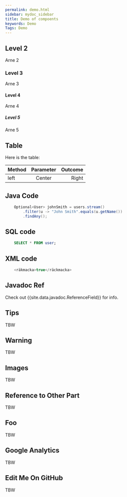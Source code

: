```yaml
---
permalink: demo.html
sidebar: mydoc_sidebar
title: Demo of compoents
keywords: Demo
Tags: Demo
---
```


## Level 2
Arne 2

### Level 3
Arne 3

#### Level 4
Arne 4

##### Level 5
Arne 5

## Table
Here is the table:

| Method       | Parameter | Outcome                                                |
| :----------  | :-------: | -----------------------------------------------------: |
| left         | Center    | Right                                   |

## Java Code

``` java
    Optional<User> johnSmith = users.stream()
        .filter(u -> "John Smith".equals(u.getName())
        .findAny();
```

## SQL code

``` sql
    SELECT * FROM user;
```

## XML code

``` sql
    <räkmacka>true</räckmacka>
```

## Javadoc Ref
Check out {{site.data.javadoc.ReferenceField}} for info.


## Tips
TBW

## Warning
TBW

## Images
TBW

## Reference to Other Part
TBW

## Foo
TBW

## Google Analytics
TBW

## Edit Me On GitHub
TBW
